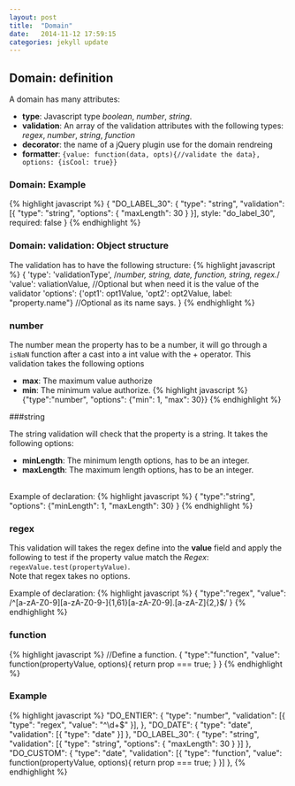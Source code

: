 ```yaml
---
layout: post
title:  "Domain"
date:   2014-11-12 17:59:15
categories: jekyll update
---
```

## Domain: definition

A domain has many attributes: 

- **type**: Javascript type _boolean_, _number_, _string_.
- **validation**: An array of the validation attributes with the following types: _regex_, _number_, _string_, _function_
- **decorator**: the name of a jQuery plugin use for the domain rendreing
- **formatter**: `{value: function(data, opts){//validate the data}, options: {isCool: true}}`

### Domain: Example
{% highlight javascript %}
{
 "DO_LABEL_30": {
  "type": "string",
  "validation": [{
    "type": "string",
    "options": {
      "maxLength": 30
    } 
  }],
  style: "do_label_30",
  required: false
}
{% endhighlight %}

### Domain: validation:  Object structure
The validation has to have the following structure: 
{% highlight javascript %}
{
 'type': 'validationType', /*number, string, date, function, string, regex.*/
 'value': valiationValue, //Optional but when need it is the value of the validator
 'options': {'opt1': opt1Value, 'opt2': opt2Value, label: "property.name"} //Optional as its name says.
}
{% endhighlight %}

### number
The number mean the property has to be a number, it will go through a `isNaN` function after a cast into a int value with the + operator.
This validation takes the following options

- **max**: The maximum value authorize
- **min**: The minimum value authorize.
{% highlight javascript %}
{"type":"number", "options": {"min": 1, "max": 30}}
{% endhighlight %}

###string

The string validation will check that the property is a string.
It takes the following options:

- **minLength**: The minimum length options, has to be an integer.
- **maxLength**: The maximum length options, has to be an integer.
<br />
Example of declaration: 
{% highlight javascript %}
{
  "type":"string", 
  "options": {"minLength": 1, "maxLength": 30}
}
{% endhighlight %}

### regex

This validation will takes the regex define into the **value** field and apply the following to test if the property value match the _Regex_: `regexValue.test(propertyValue)`.<br />
Note that regex takes no options.

Example of declaration: 
{% highlight javascript %}
{
  "type":"regex", 
  "value": /^[a-zA-Z0-9][a-zA-Z0-9-]{1,61}[a-zA-Z0-9]\.[a-zA-Z]{2,}$/ 
}
{% endhighlight %}


### function

{% highlight javascript %}
//Define a function.
{
  "type":"function",
  "value": function(propertyValue, options){
    return prop === true;
  }
}
{% endhighlight %}

### Example

{% highlight javascript %}
"DO_ENTIER": {
  "type": "number",
  "validation": [{
    "type": "regex",
    "value": "^\\d+$"
  }],
},
"DO_DATE": {
  "type": "date",
  "validation": [{
    "type": "date"
  }]
},
"DO_LABEL_30": {
  "type": "string",
  "validation": [{
    "type": "string",
    "options": {
      "maxLength": 30
    } 
  }]
},
"DO_CUSTOM": {
  "type": "date",
  "validation": [{
    "type": "function",
    "value": function(propertyValue, options){
      return prop === true;
    }
  }]
},
{% endhighlight %}